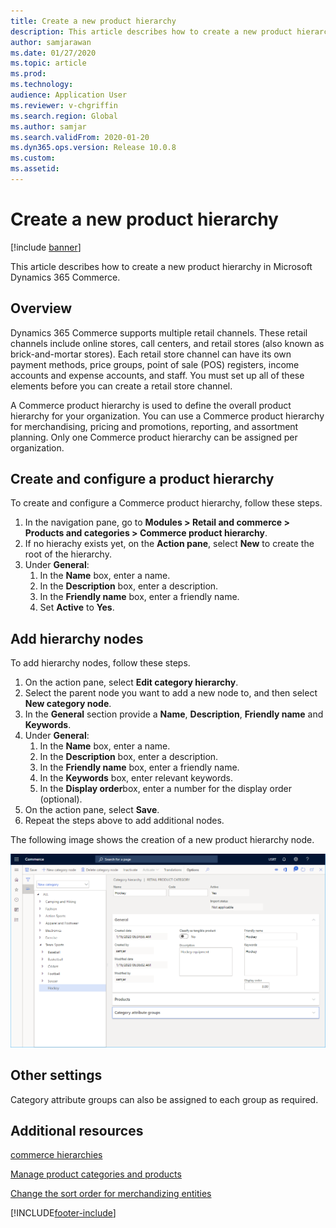```yaml
---
title: Create a new product hierarchy
description: This article describes how to create a new product hierarchy in Microsoft Dynamics 365 Commerce.
author: samjarawan
ms.date: 01/27/2020
ms.topic: article
ms.prod: 
ms.technology: 
audience: Application User
ms.reviewer: v-chgriffin
ms.search.region: Global
ms.author: samjar
ms.search.validFrom: 2020-01-20
ms.dyn365.ops.version: Release 10.0.8
ms.custom: 
ms.assetid: 
---
```

# Create a new product hierarchy


[!include [banner](includes/banner.md)]

This article describes how to create a new product hierarchy in Microsoft Dynamics 365 Commerce.

## Overview

Dynamics 365 Commerce supports multiple retail channels. These retail channels include online stores, call centers, and retail stores (also known as brick-and-mortar stores). Each retail store channel can have its own payment methods, price groups, point of sale (POS) registers, income accounts and expense accounts, and staff. You must set up all of these elements before you can create a retail store channel. 

A Commerce product hierarchy is used to define the overall product hierarchy for your organization. You can use a Commerce product hierarchy for merchandising, pricing and promotions, reporting, and assortment planning. Only one Commerce product hierarchy can be assigned per organization.

## Create and configure a product hierarchy

To create and configure a Commerce product hierarchy, follow these steps.

1. In the navigation pane, go to **Modules \> Retail and commerce \> Products and categories \> Commerce product hierarchy**.
1. If no hierachy exists yet, on the **Action pane**, select **New** to create the root of the hierarchy.
1. Under **General**:
    1. In the **Name** box, enter a name.
    1. In the **Description** box, enter a description.
    1. In the **Friendly name** box, enter a friendly name.
    1. Set **Active** to **Yes**.

## Add hierarchy nodes

To add hierarchy nodes, follow these steps.

1. On the action pane, select **Edit category hierarchy**.
1. Select the parent node you want to add a new node to, and then select **New category node**.
1. In the **General** section provide a **Name**, **Description**, **Friendly name** and **Keywords**.
1. Under **General**:
    1. In the **Name** box, enter a name.
    1. In the **Description** box, enter a description.
    1. In the **Friendly name** box, enter a friendly name.
    1. In the **Keywords** box, enter relevant keywords.
    1. In the **Display order**box, enter a number for the display order (optional).
1. On the action pane, select **Save**.
1. Repeat the steps above to add additional nodes.

The following image shows the creation of a new product hierarchy node.

![Create product hierarchy.](media/create-product-hierarchy.png)

## Other settings

Category attribute groups can also be assigned to each group as required.  

## Additional resources

[commerce hierarchies](retail-hierarchies.md)

[Manage product categories and products ](category-management-product-creation.md)

[Change the sort order for merchandizing entities](custom-order-categories-nav-retail-prod-hierarchy.md)


[!INCLUDE[footer-include](../includes/footer-banner.md)]
